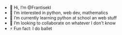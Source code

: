 - 👋 Hi, I’m @FrantisekI
- 👀 I’m interested in python, web dev, mathematics
- 🌱 I’m currently learning python at school an web stuff
- 💞️ I’m looking to collaborate on whatever I don't know
- ⚡ Fun fact: I do ballet 
<!--- - 📫 How to reach me: frantisekdomaths@gmail.com --->


<!---
FrantisekI/FrantisekI is a ✨ special ✨ repository because its `README.md` (this file) appears on your GitHub profile.
You can click the Preview link to take a look at your changes.
--->
